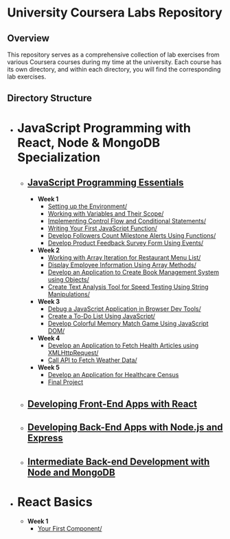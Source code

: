 # University Coursera Labs Repository

## Overview

This repository serves as a comprehensive collection of lab exercises from various Coursera courses during my time at the university. Each course has its own directory, and within each directory, you will find the corresponding lab exercises.

## Directory Structure
- # JavaScript Programming with React, Node & MongoDB Specialization
  - ## [JavaScript Programming Essentials](JavaScript%20Programming%20with%20React,%20Node%20&%20MongoDB%20Specialization/JavaScript%20Programming%20Essentials/)
    - **Week 1**
      - [Setting up the Environment/](JavaScript%20Programming%20Essentials/Week%201/Setting%20up%20the%20Environment/)
      - [Working with Variables and Their Scope/](JavaScript%20Programming%20Essentials/Week%201/Working%20with%20Variables%20and%20Their%20Scope/)
      - [Implementing Control Flow and Conditional Statements/](JavaScript%20Programming%20Essentials/Week%201/Implementing%20Control%20Flow%20and%20Conditional%20Statements/)
      - [Writing Your First JavaScript Function/](JavaScript%20Programming%20Essentials/Week%201/Writing%20Your%20First%20Javascript%20Function/)
      - [Develop Followers Count Milestone Alerts Using Functions/](JavaScript%20Programming%20Essentials/Week%201/Develop%20Followers%20Count%20Milestone%20Alerts%20Using%20Functions/)
      - [Develop Product Feedback Survey Form Using Events/](JavaScript%20Programming%20Essentials/Week%201/Develop%20Product%20Feedback%20Survey%20Form%20Using%20Events/)
    - **Week 2**
      - [Working with Array Iteration for Restaurant Menu List/](JavaScript%20Programming%20Essentials/Week%202/Working%20with%20Array%20Iteration%20for%20Restaurant%20Menu%20List/)
      - [Display Employee Information Using Array Methods/](JavaScript%20Programming%20Essentials/Week%202/Display%20Employee%20Information%20Using%20Array%20Methods/)
      - [Develop an Application to Create Book Management System using Objects/](JavaScript%20Programming%20Essentials/Week%202/Develop%20an%20Application%20to%20Create%20Book%20Management%20System%20using%20Objects/)
      - [Create Text Analysis Tool for Speed Testing Using String Manipulations/](JavaScript%20Programming%20Essentials/Week%202/Create%20Text%20Analysis%20Tool%20for%20Speed%20Testing%20Using%20String%20Manipulations/)
    - **Week 3**
      - [Debug a JavaScript Application in Browser Dev Tools/](JavaScript%20Programming%20Essentials/Week%203/Debug%20a%20JavaScript%20Application%20in%20Browser%20Dev%20Tools/)
      - [Create a To-Do List Using JavaScript/](JavaScript%20Programming%20Essentials/Week%203/Create%20a%20To-Do%20List%20Using%20JavaScript/)
      - [Develop Colorful Memory Match Game Using JavaScript DOM/](JavaScript%20Programming%20Essentials/Week%203/Develop%20Colorful%20Memory%20Match%20Game%20Using%20JavaScript%20DOM/)
    - **Week 4**
      - [Develop an Application to Fetch Health Articles using XMLHttpRequest/](JavaScript%20Programming%20Essentials/Week%204/Develop%20an%20Application%20to%20Fetch%20Health%20Articles%20using%20XMLHttpRequest/)
      - [Call API to Fetch Weather Data/](JavaScript%20Programming%20Essentials/Week%204/Call%20API%20to%20Fetch%20Weather%20Data/)
    - **Week 5**
      - [Develop an Application for Healthcare Census](JavaScript%20Programming%20Essentials/Week%205/Develop%20an%20Application%20for%20Healthcare%20Census/)
      - [Final Project](JavaScript%20Programming%20Essentials/Week%205/Final%20Project/)
  - ## [Developing Front-End Apps with React](JavaScript%20Programming%20with%20React,%20Node%20&%20MongoDB%20Specialization/Developing%20Front-End%20Apps%20with%20React/)

  - ## [Developing Back-End Apps with Node.js and Express](JavaScript%20Programming%20with%20React,%20Node%20&%20MongoDB%20Specialization/Developing%20Back-End%20Apps%20with%20Node.js%20and%20Express/)

  - ## [Intermediate Back-end Development with Node and MongoDB](JavaScript%20Programming%20with%20React,%20Node%20&%20MongoDB%20Specialization/Intermediate%20Back-end%20Development%20with%20Node%20and%20MongoDB/)
- # React Basics
  - **Week 1**
    - [Your First Component/](React%20Basics/Week%201/Your%20First%20Component/)
